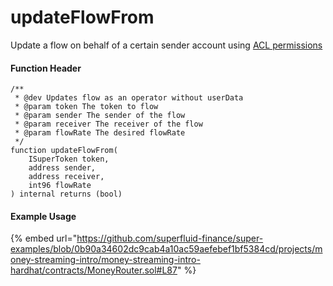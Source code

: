 # updateFlowFrom

Update a flow on behalf of a certain sender account using [ACL permissions](../)

#### Function Header

```solidity
/**
 * @dev Updates flow as an operator without userData
 * @param token The token to flow
 * @param sender The sender of the flow
 * @param receiver The receiver of the flow
 * @param flowRate The desired flowRate
 */
function updateFlowFrom(
    ISuperToken token,
    address sender,
    address receiver,
    int96 flowRate
) internal returns (bool)
```

#### Example Usage

{% embed url="https://github.com/superfluid-finance/super-examples/blob/0b90a34602dc9cab4a10ac59aefebef1bf5384cd/projects/money-streaming-intro/money-streaming-intro-hardhat/contracts/MoneyRouter.sol#L87" %}
